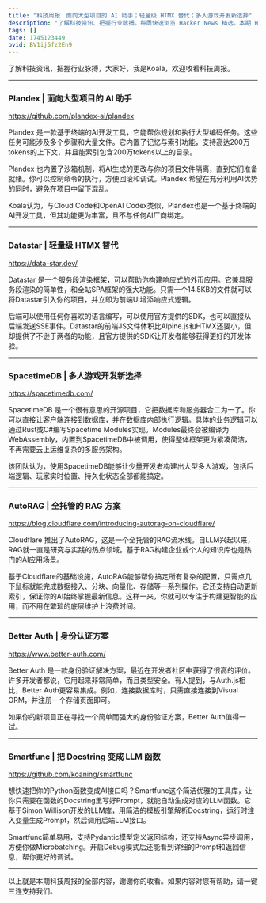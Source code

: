 ```yaml
---
title: "科技周报｜面向大型项目的 AI 助手；轻量级 HTMX 替代；多人游戏开发新选择"
description: "了解科技资讯、把握行业脉搏。每周快速浏览 Hacker News 精选。本期 Hacker Newsletter 地址：https://buttondown.com/hacker-newsletter/archive/hacker-newsletter-742/"
tags: []
date: 1745123449
bvid: BV1ij5fz2En9
---
```

了解科技资讯，把握行业脉搏，大家好，我是Koala，欢迎收看科技周报。

---

### Plandex | 面向大型项目的 AI 助手
https://github.com/plandex-ai/plandex

Plandex 是一款基于终端的AI开发工具，它能帮你规划和执行大型编码任务。这些任务可能涉及多个步骤和大量文件。它内置了记忆与索引功能，支持高达200万tokens的上下文，并且能索引包含200万tokens以上的目录。

Plandex 也内置了沙箱机制，将AI生成的更改与你的项目文件隔离，直到它们准备就绪。你可以控制命令的执行，方便回滚和调试。Plandex 希望在充分利用AI优势的同时，避免在项目中留下混乱。

Koala认为，与Cloud Code和OpenAI Codex类似，Plandex也是一个基于终端的AI开发工具，但其功能更为丰富，且不与任何AI厂商绑定。

---

### Datastar | 轻量级 HTMX 替代
https://data-star.dev/

Datastar 是一个服务段渲染框架，可以帮助你构建响应式的外币应用。它兼具服务段渲染的简单性，和全站SPA框架的强大功能。只需一个14.5KB的文件就可以将Datastar引入你的项目，并立即为前端UI增添响应式逻辑。

后端可以使用任何你喜欢的语言编写，可以使用官方提供的SDK，也可以直接从后端发送SSE事件。Datastar的前端JS文件体积比Alpine.js和HTMX还要小，但却提供了不逊于两者的功能，且官方提供的SDK让开发者能够获得更好的开发体验。

---

### SpacetimeDB | 多人游戏开发新选择
https://spacetimedb.com/

SpacetimeDB 是一个很有意思的开源项目，它把数据库和服务器合二为一了。你可以直接让客户端连接到数据库，并在数据库内部执行逻辑。具体的业务逻辑可以通过Rust或C#编写Spacetime Modules实现。Modules最终会被编译为WebAssembly，内置到SpacetimeDB中被调用，使得整体框架更为紧凑简洁，不再需要云上运维复杂的多服务架构。

该团队认为，使用SpacetimeDB能够让少量开发者构建出大型多人游戏，包括后端逻辑、玩家实时位置、持久化状态全部都能搞定。

---

### AutoRAG | 全托管的 RAG 方案
https://blog.cloudflare.com/introducing-autorag-on-cloudflare/

Cloudflare 推出了AutoRAG，这是一个全托管的RAG流水线。自LLM兴起以来，RAG就一直是研究与实践的热点领域。基于RAG构建企业或个人的知识库也是热门的AI应用场景。

基于Cloudflare的基础设施，AutoRAG能够帮你搞定所有复杂的配置，只需点几下鼠标就能完成数据接入、分块、向量化、存储等一系列操作。它还支持自动更新索引，保证你的AI始终掌握最新信息。这样一来，你就可以专注于构建更智能的应用，而不用在繁琐的底层维护上浪费时间。

---

### Better Auth | 身份认证方案
https://www.better-auth.com/

Better Auth 是一款身份验证解决方案，最近在开发者社区中获得了很高的评价。许多开发者都说，它用起来非常简单，而且类型安全。有人提到，与Auth.js相比，Better Auth更容易集成。例如，连接数据库时，只需直接连接到Visual ORM，并注册一个存储页面即可。

如果你的新项目正在寻找一个简单而强大的身份验证方案，Better Auth值得一试。

---

### Smartfunc | 把 Docstring 变成 LLM 函数
https://github.com/koaning/smartfunc

想快速把你的Python函数变成AI接口吗？Smartfunc这个简洁优雅的工具库，让你只需要在函数的Docstring里写好Prompt，就能自动生成对应的LLM函数。它基于Simon Willison开发的LLM库，用简洁的模板引擎解析Docstring，运行时注入变量生成Prompt，然后调用后端LLM接口。

Smartfunc简单易用，支持Pydantic模型定义返回结构，还支持Async异步调用，方便你做Microbatching。开启Debug模式后还能看到详细的Prompt和返回信息，帮你更好的调试。

---

以上就是本期科技周报的全部内容，谢谢你的收看。如果内容对您有帮助，请一键三连支持我们。

